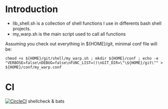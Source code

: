 # Introduction
* lib_shell.sh is a collection of shell functions I use in differents bash shell projects.
* my_warp.sh is the main script used to call all functions

Assuming you check out everything in ${HOME}/git, minimal conf file will be:
``` shell
chmod +x ${HOME}/git/shell/my_warp.sh ; mkdir ${HOME}/conf ; echo -e "VERBOSE=false\nDEBUG=false\nFUNC_LIST=()\nGIT_DIR=\"\${HOME}/git\"" > ${HOME}/conf/my_warp.conf
```

# CI
[![CircleCI](https://dl.circleci.com/status-badge/img/circleci/PJuzGhtpJT1B6rC5YF9SLA/RD3EguHi6n1Hz4ZnXR7yD2/tree/main.svg?style=svg)](https://dl.circleci.com/status-badge/redirect/circleci/PJuzGhtpJT1B6rC5YF9SLA/RD3EguHi6n1Hz4ZnXR7yD2/tree/main) shellcheck & bats

